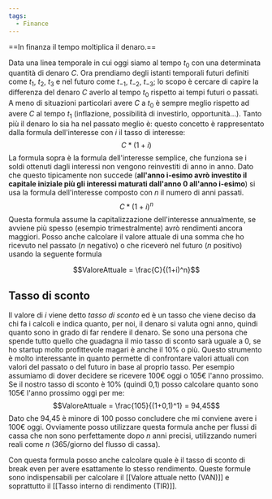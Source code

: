 ```yaml
---
tags:
  - Finance
---
```

==In finanza il tempo moltiplica il denaro.==

Data una linea temporale in cui oggi siamo al tempo $t_0$ con una determinata quantità di denaro $C$.
Ora prendiamo degli istanti temporali futuri definiti come $t_1$, $t_2$, $t_3$ e nel futuro come $t_{-1}$, $t_{-2}$, $t_{-3}$; lo scopo è cercare di capire la differenza del denaro $C$ averlo al tempo $t_0$ rispetto ai tempi futuri o passati.
A meno di situazioni particolari avere $C$ a $t_0$ è sempre meglio rispetto ad avere $C$ al tempo $t_1$ (inflazione, possibilità di investirlo, opportunità…).
Tanto più il denaro lo sia ha nel passato meglio è: questo concetto è rappresentato dalla formula dell'interesse con $i$ il tasso di interesse:
$$C*(1+i)$$
La formula sopra è la formula dell'interesse semplice, che funziona se i soldi ottenuti dagli interessi non vengono reinvestiti di anno in anno.
Dato che questo tipicamente non succede (**all'anno i-esimo avrò investito il capitale iniziale più gli interessi maturati dall'anno 0 all'anno i-esimo**) si usa la formula dell'interesse composto con $n$ il numero di anni passati.
$$C*(1+i)^n$$
Questa formula assume la capitalizzazione dell'interesse annualmente, se avviene più spesso (esempio trimestralmente) avrò rendimenti ancora maggiori.
Posso anche calcolare il valore attuale di una somma che ho ricevuto nel passato ($n$ negativo) o che riceverò nel futuro ($n$ positivo) usando la seguente formula

$$ValoreAttuale = \frac{C}{(1+i)^n}$$

## Tasso di sconto
Il valore di $i$ viene detto *tasso di sconto* ed è un tasso che viene deciso da chi fa i calcoli e indica quanto, per noi, il denaro si valuta ogni anno, quindi quanto sono in grado di far rendere il denaro.
Se sono una persona che spende tutto quello che guadagna il mio tasso di sconto sarà uguale a 0, se ho startup molto profittevole magari è anche il 10% o più.
Questo strumento è molto interessante in quanto permette di confrontare valori attuali con valori del passato o del futuro in base al proprio tasso.
Per esempio assumiamo di dover decidere se ricevere 100€ oggi o 105€ l'anno prossimo.
Se il nostro tasso di sconto è 10% (quindi 0,1) posso calcolare quanto sono 105€ l'anno prossimo oggi per me:
$$ValoreAttuale = \frac{105}{(1+0,1)^1} = 94,45$$
Dato che 94,45 è minore di 100 posso concludere che mi conviene avere i 100€ oggi.
Ovviamente posso utilizzare questa formula anche per flussi di cassa che non sono perfettamente dopo $n$ anni precisi, utilizzando numeri reali come $n$ (365/giorno del flusso di cassa).

Con questa formula posso anche calcolare quale è il tasso di sconto di break even per avere esattamente lo stesso rendimento.
Queste formule sono indispensabili per calcolare il [[Valore attuale netto (VAN)]] e soprattutto il [[Tasso interno di rendimento (TIR)]].
